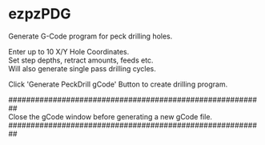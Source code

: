 # ezpzPDG

Generate G-Code program for peck drilling holes.  
  
Enter up to 10 X/Y Hole Coordinates.  
Set step depths, retract amounts, feeds etc.  
Will also generate single pass drilling cycles.  
  
Click 'Generate PeckDrill gCode' Button to create drilling program.  
  
##########################################################  
Close the gCode window before generating a new gCode file.  
##########################################################  
